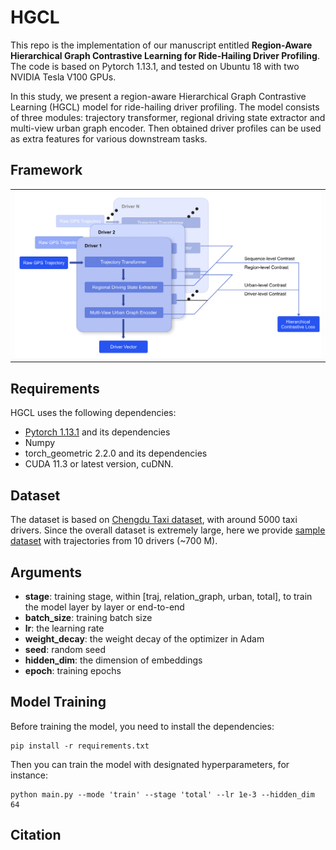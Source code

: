 # HGCL

This repo is the implementation of our manuscript entitled **Region-Aware Hierarchical Graph Contrastive Learning for Ride-Hailing Driver Profiling**. The code is based on Pytorch 1.13.1, and tested on Ubuntu 18 with two NVIDIA Tesla V100 GPUs. 

In this study, we present a region-aware Hierarchical Graph Contrastive Learning (HGCL) model for ride-hailing driver profiling. The model consists of three modules: trajectory transformer, regional driving state extractor and multi-view urban graph encoder. Then obtained driver profiles can be used as extra features for various downstream tasks.



## Framework

||
|--|
| <img src="img/model.png" width="500px"> |

## Requirements

HGCL uses the following dependencies: 

* [Pytorch 1.13.1](https://pytorch.org/get-started/locally/) and its dependencies
* Numpy
* torch_geometric 2.2.0 and its dependencies
* CUDA 11.3 or latest version, cuDNN.



## Dataset

The dataset is based on [Chengdu Taxi dataset](https://www.pkbigdata.com/common/zhzgbCmptDataDetails.html#down), with around 5000 taxi drivers. Since the overall dataset is extremely large, here we provide [sample dataset](https://hkustconnect-my.sharepoint.com/:u:/g/personal/kchenbm_connect_ust_hk/EeaQ-e4usU5AkT2nf85YHlMB09sShvydhnQngUBPq_DJhw?e=fDE8K5) with trajectories from 10 drivers (~700 M).



## Arguments

- **stage**: training stage, within [traj, relation_graph, urban, total], to train the model layer by layer or end-to-end
- **batch_size**: training batch size
- **lr**: the learning rate
- **weight_decay**: the weight decay of the optimizer in Adam
- **seed**: random seed
- **hidden_dim**: the dimension of embeddings
- **epoch**: training epochs



## Model Training

Before training the model, you need to install the dependencies:

```shell
pip install -r requirements.txt
```

Then you can train the model with designated hyperparameters, for instance:

```shell
python main.py --mode 'train' --stage 'total' --lr 1e-3 --hidden_dim 64
```

## Citation

